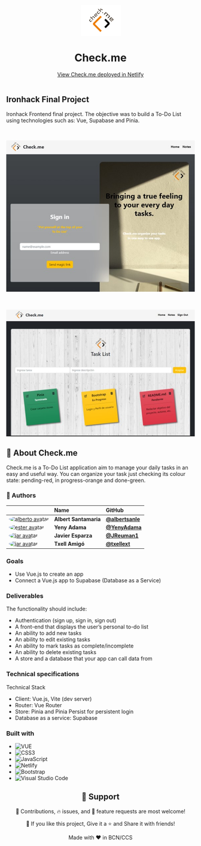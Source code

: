 <br>
<div align="center">
    <img src="https://github.com/ToDoApp-Group2/ToDoApp/blob/ValidReadme/src/assets/logocheckme.png" alt="check.me logo" /> <br />
    <h1 align="center"> Check.me </h1>
    <div align="center">
        <a href="https://check-mi.netlify.app/"> View Check.me deployed in Netlify </a>
    </div>
</div>

<br>

## Ironhack Final Project

Ironhack Frontend final project. The objective was to build a To-Do List using technologies such as: Vue, Supabase and Pinia. 

<br>

![homeviewCheck.me](./src/assets/checkme_home_view.jpg)

<br>

![homeviewCheck.me](./src/assets/checkme_notes_view.jpg)

## 🚀 About Check.me
Check.me is a To-Do List application aim to manage your daily tasks in an easy and useful way. 
You can organize your task just checking its colour state: pending-red, in progress-orange and done-green.


### 👷 Authors


|                     | Name                | GitHub              |
| :------------------ | :------------------ | :------------------ |
| <a href="https://github.com/albertsanle"><img src="https://avatars.githubusercontent.com/u/108616960?v=4" width="60" height="60" style="border-radius: 50%" alt="alberto avatar"></a> | **Albert Santamaria** | [**@albertsanle**](https://github.com/albertsanle) |
| <a href="https://github.com/YenyAdama"><img src="https://avatars.githubusercontent.com/u/108185798?v=4" width="60" height="60" style="border-radius: 50%" alt="ester avatar"></a> | **Yeny Adama** | [**@YenyAdama**](https://github.com/YenyAdama)  |
| <a href="https://github.com/JReuman1"><img src="https://avatars.githubusercontent.com/u/99495156?v=4" width="60" height="60" style="border-radius: 50%" alt="jar avatar"></a> | **Javier Esparza** | [**@JReuman1**](https://github.com/JReuman1) | 
| <a href="https://github.com/txellext"><img src="https://avatars.githubusercontent.com/u/108218084?v=4" width="60" height="60" style="border-radius: 50%" alt="jar avatar"></a> | **Txell Amigó** | [**@txellext**](https://github.com/txellext) |   



### Goals

- Use Vue.js to create an app
- Connect a Vue.js app to Supabase (Database as a Service)

### Deliverables

The functionality should include:

- Authentication (sign up, sign in, sign out)
- A front-end that displays the user’s personal to-do list
- An ability to add new tasks
- An ability to edit existing tasks
- An ability to mark tasks as complete/incomplete
- An ability to delete existing tasks
- A store and a database that your app can call data from

### Technical specifications

Technical Stack
- Client: Vue.js, Vite (dev server)
- Router: Vue Router
- Store: Pinia and Pinia Persist for persistent login
- Database as a service: Supabase

### Built with

- ![VUE](https://www.google.com/url?sa=i&url=https%3A%2F%2Fwww.kindpng.com%2Fimgv%2FhxhRxxJ_vue-js-logo-png-transparent-png%2F&psig=AOvVaw0Z87BUUhXf4ggzXM5ZR6Ky&ust=1665698081890000&source=images&cd=vfe&ved=0CAwQjRxqFwoTCKDrvIXX2_oCFQAAAAAdAAAAABAJ)
- ![CSS3](https://img.shields.io/badge/css3-%231572B6.svg?style=for-the-badge&logo=css3&logoColor=white)
- ![JavaScript](https://img.shields.io/badge/javascript-%23323330.svg?style=for-the-badge&logo=javascript&logoColor=%23F7DF1E)
- ![Netlify](https://img.shields.io/badge/netlify-%23000000.svg?style=for-the-badge&logo=netlify&logoColor=#00C7B7)
- ![Bootstrap](https://www.google.com/url?sa=i&url=https%3A%2F%2Fwww.sumasoftware.click%2Fen%2Fcome-lavoriamo%2F&psig=AOvVaw3WZeP28IoxIvFMOVJL5J8y&ust=1665698178031000&source=images&cd=vfe&ved=0CAwQjRxqFwoTCIDYq7PX2_oCFQAAAAAdAAAAABAJ)
- ![Visual Studio Code](https://img.shields.io/badge/Visual%20Studio%20Code-0078d7.svg?style=for-the-badge&logo=visual-studio-code&logoColor=white)



<h2 align="center">🤝 Support</h2>

<p align="center">🎊 Contributions, 🔥 issues, and 🥮 feature requests are most welcome!</p>

<p align="center">💙 If you like this project, Give it a ⭐ and Share it with friends!</p>

<p align="center">Made with ❤️ in BCN/CCS</p>